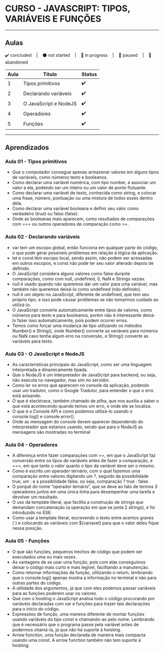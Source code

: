 # CURSO - JAVASCRIPT: TIPOS, VARIÁVEIS E FUNÇÕES

---

## Aulas
<p>
  ✔️ concluded &nbsp;&nbsp;&nbsp;|&nbsp;&nbsp;&nbsp;
  ⚫ not started &nbsp;&nbsp;&nbsp;|&nbsp;&nbsp;&nbsp;
  🔵 in progress &nbsp;&nbsp;&nbsp;|&nbsp;&nbsp;&nbsp;
  🔶 paused &nbsp;&nbsp;&nbsp;|&nbsp;&nbsp;&nbsp;
  🔴 abandoned 
</p>

| Aula | Titulo | Status |
| --- | --- | --- |
| 1 | Tipos primitivos | ✔️ |
| 2 | Declarando variáveis | ✔️ |
| 3 | O JavaScript e NodeJS | ✔️ |
| 4 | Operadores | ✔️ |
| 5 | Funções | ✔️ |

---

## Aprendizados

### Aula 01 - Tipos primitivos
<ul>
  <li>Que o computador consegue apenas armazenar valores em alguns tipos de variáveis, como números texto e booleanos.</li>
  <li>Como declarar uma variável numérica, com tipo number, e associar um valor a ela, podendo ser um inteiro ou um valor de ponto flutuante.</li>
  <li>Como declarar uma variável de texto, conhecida como string, e colocar uma frase, número, pontuação ou uma mistura de todos esses dentro dela.</li>
  <li>Como declarar uma variável booleana e definir seu valor como verdadeiro (true) ou falso (false).</li>
  <li>Onde as booleanas mais aparecem, como resultados de comparações com === ou outros operadores de comparação como >=.</li>
</ul>

### Aula 02 - Declarando variáveis
<ul>
  <li>var tem um escopo global, então funciona em qualquer parte do código, o que pode gerar possíveis problemas em relação à lógica da aplicação.</li>
  <li>let e const têm escopo local, sendo assim, não podem ser acessadas em outros escopos, e const não pode ter seu valor alterado depois de definido.</li>
  <li>O JavaScript considera alguns valores como false durante comparações, como com null, undefined, 0, NaN e Strings vazias.</li>
  <li>null é usado quando não queremos dar um valor para uma variável, mas também não queremos deixá-lo como undefined (não definido).</li>
  <li>null é um objeto no JavaScript, diferente de undefined, que tem seu próprio tipo, e isso pode causar problemas se não tomarmos cuidado ao utilizá-lo.</li>
  <li>O JavaScript converte automaticamente entre tipos de valores, como números para texto e para booleanos, porém não é interessante deixá-lo fazer isso automaticamente, pois podem ocorrer erros.</li>
  <li>Temos como forçar uma mudança de tipo utilizando os métodos Number() e String(), onde Number() converte as variáveis para números ou NaN caso tenha algum erro na conversão, e String() converte as variáveis para texto.</li>
</ul>


### Aula 03 - O JavaScript e NodeJS
<ul>
  <li>As características principais do JavaScript, como ser uma linguagem interpretada e dinamicamente tipada.</li>
  <li>Que o NodeJS é um interpretador de JavaScript para backend, ou seja, não executa no navegador, mas sim no servidor.</li>
  <li>Como ler os erros que aparecem no console da aplicação, podendo usar um tradutor, como o Google Tradutor, para entender o que o erro está avisando.</li>
  <li>O que é stacktrace, também chamado de pilha, que nos auxilia a saber o que está acontecendo quando temos um erro, e onde ele se localiza.</li>
  <li>O que é o Console API e como podemos utilizá-lo usando o console.log() e console.error().</li>
  <li>Onde as mensagem do console devem aparecer dependendo do interpretador que estamos usando, sendo que para o NodeJS as mensagens são mostradas no terminal</li>
</ul>


### Aula 04 - Operadores
<ul>
  <li>A diferença entre fazer comparações com ==, em que o JavaScript faz conversão entre os tipos de variáveis antes de fazer a comparação, e ===, em que tanto o valor quanto o tipo da variável deve ser o mesmo.</li>
  <li>Como é escrito um operador ternário, com o qual fazemos uma comparação entre valores digitando um ?, seguido da possibilidade true, um : e a possibilidade false, ou seja, comparação ? true : false.</li>
  <li>O porquê do nome “operador ternário”, que se deve ao fato de termos 3 operadores juntos em uma única linha para desempenhar uma tarefa e devolver um resultado.</li>
  <li>O uso da template literal, que facilita a construção de strings que demandam concatenação (a operação em que se junta 2 strings), e foi introduzido no ES6.</li>
  <li>Como usar a template literal, escrevendo o texto entre acentos graves (`) e colocando as variáveis com ${variavel} para que o valor deles fique nessa posição.</li>
</ul>


### Aula 05 - Funções
<ul>
  <li>O que são funções, pequenos trechos de código que podem ser executados uma ou mais vezes.</li>
  <li>As vantagens de se usar uma função, pois com elas conseguimos deixar o código mais curto e mais legível, facilitando a manutenção.</li>
  <li>Como retornar informações da função, utilizando o return, lembrando que o console.log() apenas mostra a informação no terminal e não para outras partes do código.</li>
  <li>A utilidade dos argumentos, já que com eles podemos passar variáveis para as funções poderem usar os valores.</li>
  <li>Que com o hoisting o JavaScript analisa todo o código procurando por variáveis declaradas com var e funções para trazer tais declarações para o início do código.</li>
  <li>Expressões de função, uma maneira diferente de montar funções usando variáveis do tipo const e chamando-as pelo nome. Lembrando que é necessário que o programa passe pela variável antes de podermos chamá-la, já que não há suporte à hoisting.</li>
  <li>Arrow function, uma função declarada de maneira mais compacta usando uma const. A arrow function também não tem suporte à hoisting.</li>
</ul>
